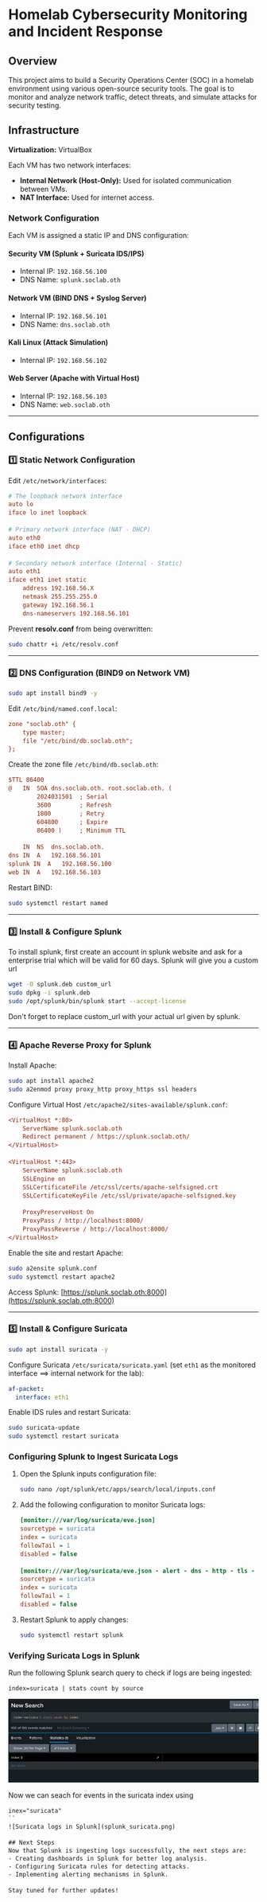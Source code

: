 # Homelab Cybersecurity Monitoring and Incident Response

## Overview
This project aims to build a Security Operations Center (SOC) in a homelab environment using various open-source security tools. The goal is to monitor and analyze network traffic, detect threats, and simulate attacks for security testing.

## Infrastructure
**Virtualization:** VirtualBox

Each VM has two network interfaces:
- **Internal Network (Host-Only):** Used for isolated communication between VMs.
- **NAT Interface:** Used for internet access.

### **Network Configuration**
Each VM is assigned a static IP and DNS configuration:

#### **Security VM (Splunk + Suricata IDS/IPS)**
- Internal IP: `192.168.56.100`
- DNS Name: `splunk.soclab.oth`

#### **Network VM (BIND DNS + Syslog Server)**
- Internal IP: `192.168.56.101`
- DNS Name: `dns.soclab.oth`

#### **Kali Linux (Attack Simulation)**
- Internal IP: `192.168.56.102`

#### **Web Server (Apache with Virtual Host)**
- Internal IP: `192.168.56.103`
- DNS Name: `web.soclab.oth`

---
## **Configurations**

### **1️⃣ Static Network Configuration**
Edit `/etc/network/interfaces`:
```ini
# The loopback network interface
auto lo
iface lo inet loopback

# Primary network interface (NAT - DHCP)
auto eth0
iface eth0 inet dhcp

# Secondary network interface (Internal - Static)
auto eth1
iface eth1 inet static
    address 192.168.56.X
    netmask 255.255.255.0
    gateway 192.168.56.1
    dns-nameservers 192.168.56.101
```
Prevent **resolv.conf** from being overwritten:
```bash
sudo chattr +i /etc/resolv.conf
```

---
### **2️⃣ DNS Configuration (BIND9 on Network VM)**
```bash
sudo apt install bind9 -y
```
Edit `/etc/bind/named.conf.local`:
```ini
zone "soclab.oth" {
    type master;
    file "/etc/bind/db.soclab.oth";
};
```
Create the zone file `/etc/bind/db.soclab.oth`:
```ini
$TTL 86400
@   IN  SOA dns.soclab.oth. root.soclab.oth. (
        2024031501  ; Serial
        3600        ; Refresh
        1800        ; Retry
        604800      ; Expire
        86400 )     ; Minimum TTL

    IN  NS  dns.soclab.oth.
dns IN  A   192.168.56.101
splunk IN  A   192.168.56.100
web IN  A   192.168.56.103
```
Restart BIND:
```bash
sudo systemctl restart named
```

---
### **3️⃣ Install & Configure Splunk**
To install splunk, first create an account in splunk website and ask for a enterprise trial which will be valid for 60 days. Splunk will give you a custom url
```bash
wget -O splunk.deb custom_url
sudo dpkg -i splunk.deb
sudo /opt/splunk/bin/splunk start --accept-license
```
Don't forget to replace custom_url with your actual url given by splunk.

---
### **4️⃣ Apache Reverse Proxy for Splunk**
Install Apache:
```bash
sudo apt install apache2
sudo a2enmod proxy proxy_http proxy_https ssl headers
```
Configure Virtual Host `/etc/apache2/sites-available/splunk.conf`:
```ini
<VirtualHost *:80>
    ServerName splunk.soclab.oth
    Redirect permanent / https://splunk.soclab.oth/
</VirtualHost>

<VirtualHost *:443>
    ServerName splunk.soclab.oth
    SSLEngine on
    SSLCertificateFile /etc/ssl/certs/apache-selfsigned.crt
    SSLCertificateKeyFile /etc/ssl/private/apache-selfsigned.key

    ProxyPreserveHost On
    ProxyPass / http://localhost:8000/
    ProxyPassReverse / http://localhost:8000/
</VirtualHost>
```
Enable the site and restart Apache:
```bash
sudo a2ensite splunk.conf
sudo systemctl restart apache2
```
Access Splunk: [https://splunk.soclab.oth:8000](https://splunk.soclab.oth:8000)

---
### **5️⃣ Install & Configure Suricata**
```bash
sudo apt install suricata -y
```
Configure Suricata `/etc/suricata/suricata.yaml` (set `eth1` as the monitored interface ==> internal network for the lab):
```yaml
af-packet:
  interface: eth1
```
Enable IDS rules and restart Suricata:
```bash
sudo suricata-update
sudo systemctl restart suricata
```

### Configuring Splunk to Ingest Suricata Logs
1. Open the Splunk inputs configuration file:
   ```bash
   sudo nano /opt/splunk/etc/apps/search/local/inputs.conf
   ```
2. Add the following configuration to monitor Suricata logs:
   ```ini
   [monitor:///var/log/suricata/eve.json]
   sourcetype = suricata
   index = suricata
   followTail = 1
   disabled = false

   [monitor:///var/log/suricata/eve.json - alert - dns - http - tls - ssh - flow - anomaly]
   sourcetype = suricata
   index = suricata
   followTail = 1
   disabled = false
   ```
3. Restart Splunk to apply changes:
   ```bash
   sudo systemctl restart splunk
   ```

### Verifying Suricata Logs in Splunk
Run the following Splunk search query to check if logs are being ingested:
```splunk
index=suricata | stats count by source
```
![Suricata logs in Splunk](count_index.png)

Now we can seach for events in the suricata index using

```
inex="suricata"
``
![Suricata logs in Splunk](splunk_suricata.png)

## Next Steps
Now that Splunk is ingesting logs successfully, the next steps are:
- Creating dashboards in Splunk for better log analysis.
- Configuring Suricata rules for detecting attacks.
- Implementing alerting mechanisms in Splunk.

Stay tuned for further updates!
















---
## **Next Steps**
✅ Configure log forwarding (Suricata logs → Splunk)
✅ Set up attack simulation using Kali Linux
✅ Visualize logs using Grafana
✅ Document findings & incident response process

